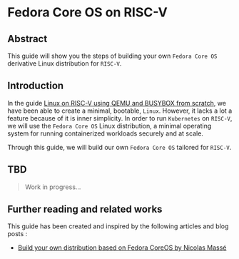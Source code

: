 # Fedora Core OS on RISC-V

## Abstract

This guide will show you the steps of building your own `Fedora Core OS` derivative Linux distribution for `RISC-V`.

## Introduction

In the guide [Linux on RISC-V using QEMU and BUSYBOX from scratch](linux/simple.md), we have been able to create a minimal, bootable, `Linux`. However, it lacks a lot a feature because of it is inner simplicity. In order to run `Kubernetes` on `RISC-V`, we will use the `Fedora Core OS` Linux distribution, a minimal operating system for running containerized workloads securely and at scale.

Through this guide, we will build our own `Fedora Core OS` tailored for `RISC-V`.

## TBD

> Work in progress...

## Further reading and related works

This guide has been created and inspired by the following articles and blog posts :

 * [Build your own distribution based on Fedora CoreOS by Nicolas Massé](https://www.itix.fr/fr/blog/build-your-own-distribution-on-fedora-coreos/)
